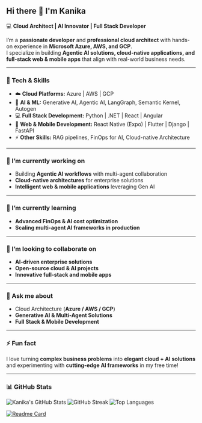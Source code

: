 ## Hi there 👋 I'm Kanika  

💻 **Cloud Architect | AI Innovator | Full Stack Developer**  

I’m a **passionate developer** and **professional cloud architect** with hands-on experience in **Microsoft Azure, AWS, and GCP**.  
I specialize in building **Agentic AI solutions, cloud-native applications, and full-stack web & mobile apps** that align with real-world business needs.  

---

### 🚀 Tech & Skills

- ☁️ **Cloud Platforms:** Azure | AWS | GCP  
- 🤖 **AI & ML:** Generative AI, Agentic AI, LangGraph, Semantic Kernel, Autogen  
- 💻 **Full Stack Development:** Python | .NET | React | Angular  
- 📱 **Web & Mobile Development:** React Native (Expo) | Flutter | Django | FastAPI  
- ⚡ **Other Skills:** RAG pipelines, FinOps for AI, Cloud-native Architecture  

---

### 🔭 I’m currently working on
- Building **Agentic AI workflows** with multi-agent collaboration  
- **Cloud-native architectures** for enterprise solutions  
- **Intelligent web & mobile applications** leveraging Gen AI  

---

### 🌱 I’m currently learning
- **Advanced FinOps & AI cost optimization**  
- **Scaling multi-agent AI frameworks in production**  

---

### 👯 I’m looking to collaborate on
- **AI-driven enterprise solutions**  
- **Open-source cloud & AI projects**  
- **Innovative full-stack and mobile apps**  

---

### 💬 Ask me about
- Cloud Architecture (**Azure / AWS / GCP**)  
- **Generative AI & Multi-Agent Solutions**  
- **Full Stack & Mobile Development**  

---

### ⚡ Fun fact
I love turning **complex business problems** into **elegant cloud + AI solutions** and experimenting with **cutting-edge AI frameworks** in my free time!  

---

### 📊 GitHub Stats

![Kanika's GitHub Stats](https://github-readme-stats.vercel.app/api?username=kanikachoudhary1312&show_icons=true&theme=radical) 
![GitHub Streak](https://streak-stats.demolab.com?user=kanikachoudhary1312&theme=radical)
![Top Languages](https://github-readme-stats.vercel.app/api/top-langs/?username=kanikachoudhary1312&layout=compact&theme=radical) 

[![Readme Card](https://github-readme-stats.vercel.app/api/pin/?username=kanikachoudhary1312&repo=aicrew_04&theme=radical)](https://github.com/kanikachoudhary1312/aicrew_04)




